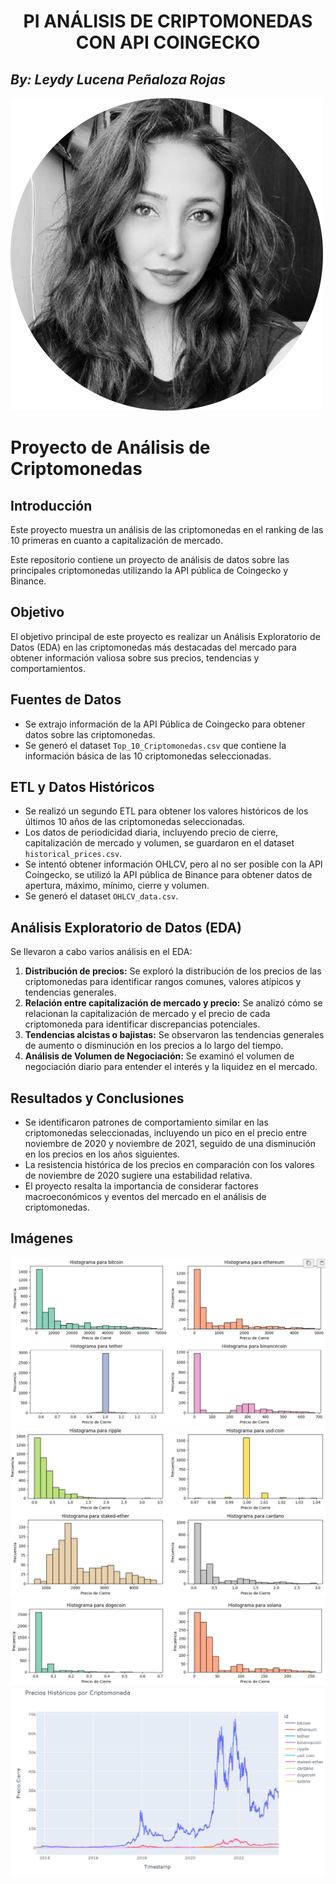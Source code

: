 
# <h1 align=center> **PI ANÁLISIS DE CRIPTOMONEDAS CON API COINGECKO** </h1>
## **_By: Leydy Lucena Peñaloza Rojas_**
![Autora](/Imagenes/Autora_Leydy_Penaloza.png)


# Proyecto de Análisis de Criptomonedas

## Introducción

Este proyecto muestra un análisis de las criptomonedas en el ranking de las 10 primeras en cuanto a capitalización de mercado.

Este repositorio contiene un proyecto de análisis de datos sobre las principales criptomonedas utilizando la API pública de Coingecko y Binance.

## Objetivo
El objetivo principal de este proyecto es realizar un Análisis Exploratorio de Datos (EDA) en las criptomonedas más destacadas del mercado para obtener información valiosa sobre sus precios, tendencias y comportamientos.

## Fuentes de Datos
- Se extrajo información de la API Pública de Coingecko para obtener datos sobre las criptomonedas.
- Se generó el dataset `Top_10_Criptomonedas.csv` que contiene la información básica de las 10 criptomonedas seleccionadas.

## ETL y Datos Históricos
- Se realizó un segundo ETL para obtener los valores históricos de los últimos 10 años de las criptomonedas seleccionadas.
- Los datos de periodicidad diaria, incluyendo precio de cierre, capitalización de mercado y volumen, se guardaron en el dataset `historical_prices.csv`.
- Se intentó obtener información OHLCV, pero al no ser posible con la API Coingecko, se utilizó la API pública de Binance para obtener datos de apertura, máximo, mínimo, cierre y volumen.
- Se generó el dataset `OHLCV_data.csv`.

## Análisis Exploratorio de Datos (EDA)
Se llevaron a cabo varios análisis en el EDA:
1. **Distribución de precios:** Se exploró la distribución de los precios de las criptomonedas para identificar rangos comunes, valores atípicos y tendencias generales.
2. **Relación entre capitalización de mercado y precio:** Se analizó cómo se relacionan la capitalización de mercado y el precio de cada criptomoneda para identificar discrepancias potenciales.
3. **Tendencias alcistas o bajistas:** Se observaron las tendencias generales de aumento o disminución en los precios a lo largo del tiempo.
4. **Análisis de Volumen de Negociación:** Se examinó el volumen de negociación diario para entender el interés y la liquidez en el mercado.

## Resultados y Conclusiones
- Se identificaron patrones de comportamiento similar en las criptomonedas seleccionadas, incluyendo un pico en el precio entre noviembre de 2020 y noviembre de 2021, seguido de una disminución en los precios en los años siguientes.
- La resistencia histórica de los precios en comparación con los valores de noviembre de 2020 sugiere una estabilidad relativa.
- El proyecto resalta la importancia de considerar factores macroeconómicos y eventos del mercado en el análisis de criptomonedas.

## Imágenes
![Gráfico de Precios](/Imagenes/Grafico_precios1.JPG)
![Gráfico de Relación](/Imagenes/Grafico_precios2.JPG)
![Gráfico de Tendencias](/Imagenes/Grafico_precios3.JPG)
![Gráfico de Volumen](/Imagenes/Grafico_precios4.JPG)